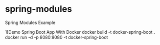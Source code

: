 # spring-modules
Spring Modules Example

1)Demo Spring Boot App With Docker
  docker build -t docker-spring-boot .
  docker run -d -p 8080:8080 -t docker-spring-boot
